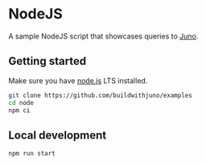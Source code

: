 # NodeJS

A sample NodeJS script that showcases queries to [Juno](https://juno.build).

## Getting started

Make sure you have [node.js](https://nodejs.org) LTS installed.

```bash
git clone https://github.com/buildwithjuno/examples
cd node
npm ci
```

## Local development

```
npm run start
```
